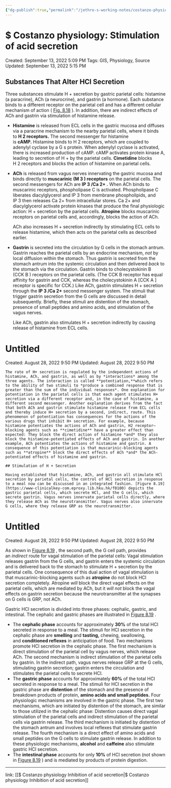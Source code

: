 ```yaml
---
{"dg-publish":true,"permalink":"/jethro-s-working-notes/costanzo-physiology-stimulation-of-acid-secretio/","dgPassFrontmatter":true}
---
```



# $ Costanzo physiology: Stimulation of acid secretion

Created: September 13, 2022 5:09 PM
Tags: GIS, Physiology, Source
Updated: September 13, 2022 5:15 PM

## Substances That Alter HCl Secretion

Three substances stimulate H + secretion by gastric parietal cells: histamine (a paracrine), ACh (a neurocrine), and gastrin (a hormone). Each substance binds to a different receptor on the parietal cell and has a different cellular mechanism of action ( [Fig. 8.18](https://www-clinicalkey-com.eproxy.lib.hku.hk/f0095) ). In addition, there are indirect effects of ACh and gastrin via stimulation of histamine release.

- **Histamine** is released from ECL cells in the gastric mucosa and diffuses via a paracrine mechanism to the nearby parietal cells, where it binds to **H 2 receptors.** The second messenger for histamine is **cAMP.** Histamine binds to H 2 receptors, which are coupled to adenylyl cyclase by a G s protein. When adenylyl cyclase is activated, there is increased production of cAMP. cAMP activates protein kinase A, leading to secretion of H + by the parietal cells. **Cimetidine** blocks H 2 receptors and blocks the action of histamine on parietal cells.
- **ACh** is released from vagus nerves innervating the gastric mucosa and binds directly to **muscarinic (M 3 ) receptors** on the parietal cells. The second messengers for ACh are **IP 3 /Ca 2+ .** When ACh binds to muscarinic receptors, phospholipase C is activated. Phospholipase C liberates diacylglycerol and IP 3 from membrane phospholipids, and IP 3 then releases Ca 2+ from intracellular stores. Ca 2+ and diacylglycerol activate protein kinases that produce the final physiologic action: H + secretion by the parietal cells. **Atropine** blocks muscarinic receptors on parietal cells and, accordingly, blocks the action of ACh.
    
    ACh also increases H + secretion indirectly by stimulating ECL cells to release histamine, which then acts on the parietal cells as described earlier.
    
- **Gastrin** is secreted into the circulation by G cells in the stomach antrum. Gastrin reaches the parietal cells by an endocrine mechanism, *not* by local diffusion within the stomach. Thus gastrin is secreted from the stomach antrum into the systemic circulation and then delivered *back* to the stomach via the circulation. Gastrin binds to cholecystokinin B (CCK B ) receptors on the parietal cells. (The CCK B receptor has equal affinity for gastrin and CCK, whereas the cholecystokinin A [CCK A ] receptor is specific for CCK.) Like ACh, gastrin stimulates H + secretion through the **IP 3 /Ca 2+** second messenger system. The stimuli that trigger gastrin secretion from the G cells are discussed in detail subsequently. Briefly, these stimuli are distention of the stomach, presence of small peptides and amino acids, and stimulation of the vagus nerves.
    
    Like ACh, gastrin also stimulates H + secretion indirectly by causing release of histamine from ECL cells.
    
    
<div class="transclusion internal-embed is-loaded"><div class="markdown-embed">





# Untitled

Created: August 28, 2022 9:50 PM
Updated: August 28, 2022 9:50 PM

</div></div>

    
    The rate of H+ secretion is regulated by the independent actions of histamine, ACh, and gastrin, as well as by *interactions* among the three agents. The interaction is called **potentiation,**which refers to the ability of two stimuli to *produce a combined response that is greater than the sum of the individual responses*. One explanation for potentiation in the parietal cells is that each agent stimulates H+ secretion via a different receptor and, in the case of histamine, a different second messenger. Another explanation derives from the fact that both ACh and gastrin stimulate histamine release from ECL cells and thereby induce H+ secretion by a second, indirect, route. This phenomenon of potentiation has consequences for the actions of the various drugs that inhibit H+ secretion. For example, because histamine potentiates the actions of ACh and gastrin, H2 receptor–blocking agents such as **cimetidine** have a greater effect than expected: They block the direct action of histamine *and* they also block the histamine-potentiated effects of ACh and gastrin. In another example, ACh potentiates the actions of histamine and gastrin. A consequence of this potentiation is that muscarinic-blocking agents such as **atropine** block the direct effects of ACh *and* the ACh-potentiated effects of histamine and gastrin.
    
    ## Stimulation of H + Secretion
    
    Having established that histamine, ACh, and gastrin all stimulate HCl secretion by parietal cells, the control of HCl secretion in response to a meal now can be discussed in an integrated fashion. [Figure 8.19](https://www-clinicalkey-com.eproxy.lib.hku.hk/f0100) depicts the gastric parietal cells, which secrete HCl, and the G cells, which secrete gastrin. Vagus nerves innervate parietal cells directly, where they release ACh as the neurotransmitter. Vagus nerves also innervate G cells, where they release GRP as the neurotransmitter.
    


<div class="transclusion internal-embed is-loaded"><div class="markdown-embed">





# Untitled

Created: August 28, 2022 9:50 PM
Updated: August 28, 2022 9:50 PM

</div></div>


As shown in [Figure 8.19](https://www-clinicalkey-com.eproxy.lib.hku.hk/f0100) , the second path, the G cell path, provides an *indirect* route for vagal stimulation of the parietal cells: Vagal stimulation releases gastrin from the G cells, and gastrin enters the systemic circulation and is delivered back to the stomach to stimulate H + secretion by the parietal cells. One consequence of this dual action of vagal stimulation is that muscarinic-blocking agents such as **atropine** do not block HCl secretion completely. Atropine *will* block the direct vagal effects on the parietal cells, which are mediated by ACh, but it *will not* block the vagal effects on gastrin secretion because the neurotransmitter at the synapses on G cells is GRP, not ACh.

Gastric HCl secretion is divided into three phases: cephalic, gastric, and intestinal. The cephalic and gastric phases are illustrated in [Figure 8.19](https://www-clinicalkey-com.eproxy.lib.hku.hk/f0100) .

- The **cephalic phase** accounts for approximately **30%** of the total HCl secreted in response to a meal. The stimuli for HCl secretion in the cephalic phase are **smelling** and **tasting,** chewing, swallowing, and **conditioned reflexes** in anticipation of food. Two mechanisms promote HCl secretion in the cephalic phase. The first mechanism is direct stimulation of the parietal cell by vagus nerves, which release ACh. The second mechanism is indirect stimulation of the parietal cells by gastrin. In the indirect path, vagus nerves release GRP at the G cells, stimulating gastrin secretion; gastrin enters the circulation and stimulates the parietal cells to secrete HCl.
- The **gastric phase** accounts for approximately **60%** of the total HCl secreted in response to a meal. The stimuli for HCl secretion in the gastric phase are **distention** of the stomach and the presence of breakdown products of protein, **amino acids and small peptides.** Four physiologic mechanisms are involved in the gastric phase. The first two mechanisms, which are initiated by distention of the stomach, are similar to those utilized in the cephalic phase: Distention causes direct vagal stimulation of the parietal cells and indirect stimulation of the parietal cells via gastrin release. The third mechanism is initiated by distention of the stomach antrum and involves local reflexes that stimulate gastrin release. The fourth mechanism is a direct effect of amino acids and small peptides on the G cells to stimulate gastrin release. In addition to these physiologic mechanisms, **alcohol** and **caffeine** also stimulate gastric HCl secretion.
- The **intestinal phase** accounts for only **10%** of HCl secretion (not shown in [Figure 8.19](https://www-clinicalkey-com.eproxy.lib.hku.hk/f0100) ) and is mediated by products of protein digestion.

---

link: [[$ Costanzo physiology  Inhibition of acid secretion\|$ Costanzo physiology  Inhibition of acid secretion]]